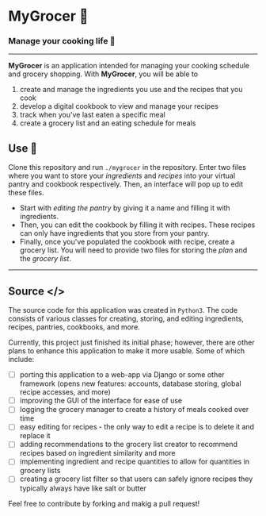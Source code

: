 # MyGrocer 🥗
### Manage your cooking life 🥄

----------------------------------------

**MyGrocer** is an application intended for managing your cooking schedule and grocery shopping. With **MyGrocer**, you will be able to 
1. create and manage the ingredients you use and the recipes that you cook
2. develop a digital cookbook to view and manage your recipes 
3. track when you've last eaten a specific meal
4. create a grocery list and an eating schedule for meals

## Use 🥣
Clone this repository and run `./mygrocer` in the repository. Enter two files where you want to store your *ingredients* and *recipes* into your virtual pantry and cookbook respectively. Then, an interface will pop up to edit these files. 

- Start with *editing the pantry* by giving it a name and filling it with ingredients. 
- Then, you can edit the cookbook by filling it with recipes. These recipes can only have ingredients that you store from your pantry. 
- Finally, once you've populated the cookbook with recipe, create a grocery list. You will need to provide two files for storing the *plan* and the *grocery list*.

----------------------------------------

## Source </>
The source code for this application was created in `Python3`. The code consists of various classes for creating, storing, and editing ingredients, recipes, pantries, cookbooks, and more. 

Currently, this project just finished its initial phase; however, there are other plans to enhance this application to make it more usable. Some of which include:
- [ ] porting this application to a web-app via Django or some other framework (opens new features: accounts, database storing, global recipe accesses, and more)
- [ ] improving the GUI of the interface for ease of use
- [ ] logging the grocery manager to create a history of meals cooked over time
- [ ] easy editing for recipes - the only way to edit a recipe is to delete it and replace it
- [ ] adding recommendations to the grocery list creator to recommend recipes based on ingredient similarity and more
- [ ] implementing ingredient and recipe quantities to allow for quantities in grocery lists
- [ ] creating a grocery list filter so that users can safely ignore recipes they typically always have like salt or butter

Feel free to contribute by forking and makig a pull request!